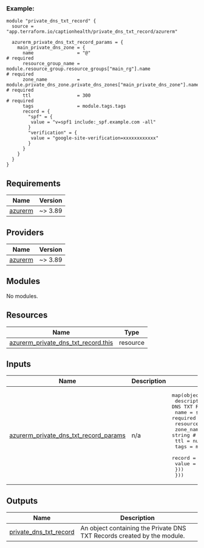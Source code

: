 [//]: # (BEGIN_TF_DOCS)


### Example:

```hcl
module "private_dns_txt_record" {
  source = "app.terraform.io/captionhealth/private_dns_txt_record/azurerm"

  azurerm_private_dns_txt_record_params = {
    main_private_dns_zone = {
      name                = "@"                                                                     # required
      resource_group_name = module.resource_group.resource_groups["main_rg"].name                   # required
      zone_name           = module.private_dns_zone.private_dns_zones["main_private_dns_zone"].name # required
      ttl                 = 300                                                                     # required
      tags                = module.tags.tags
      record = {
        "spf" = {
         value = "v=spf1 include:_spf.example.com -all"
        }
        "verification" = {
         value = "google-site-verification=xxxxxxxxxxxx"
        }
      }                                                     
    }
  }
}
```



## Requirements

| Name | Version |
|------|---------|
| <a name="requirement_azurerm"></a> [azurerm](#requirement\_azurerm) | ~> 3.89 |

## Providers

| Name | Version |
|------|---------|
| <a name="provider_azurerm"></a> [azurerm](#provider\_azurerm) | ~> 3.89 |

## Modules

No modules.

## Resources

| Name | Type |
|------|------|
| [azurerm_private_dns_txt_record.this](https://registry.terraform.io/providers/hashicorp/azurerm/latest/docs/resources/private_dns_txt_record) | resource |

## Inputs

| Name | Description | Type | Default | Required |
|------|-------------|------|---------|:--------:|
| <a name="input_azurerm_private_dns_txt_record_params"></a> [azurerm\_private\_dns\_txt\_record\_params](#input\_azurerm\_private\_dns\_txt\_record\_params) | n/a | <pre>map(object({<br>    description = "Object map for Azure Private DNS TXT Record module input parameters."<br>    name                = string # required<br>    resource_group_name = string # required<br>    zone_name           = string # required<br>    ttl                 = number # required<br>    tags                = map(string)<br>    record = map(object({<br>      value = string<br>    }))<br>  }))</pre> | n/a | yes |

## Outputs

| Name | Description |
|------|-------------|
| <a name="output_private_dns_txt_record"></a> [private\_dns\_txt\_record](#output\_private\_dns\_txt\_record) | An object containing the Private DNS TXT Records created by the module. |

[//]: # (END_TF_DOCS)